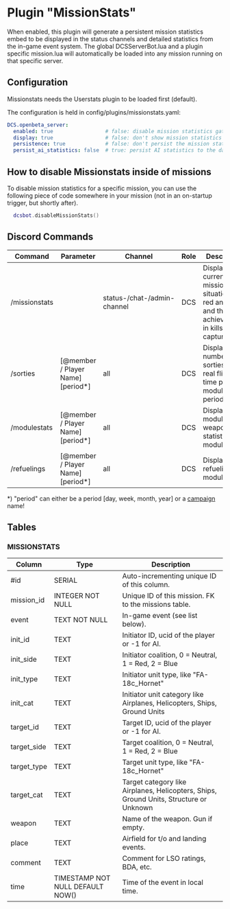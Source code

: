 # Plugin "MissionStats"
When enabled, this plugin will generate a persistent mission statistics embed to be displayed in the status channels and 
detailed statistics from the in-game event system. The global DCSServerBot.lua and a plugin specific mission.lua will 
automatically be loaded into any mission running on that specific server.

## Configuration
Missionstats needs the Userstats plugin to be loaded first (default).

The configuration is held in config/plugins/missionstats.yaml:
```yaml
DCS.openbeta_server:
  enabled: true                 # false: disable mission statistics gathering (default: true)
  display: true                 # false: don't show mission statistics in your status channel (default: true)
  persistence: true             # false: don't persist the mission statistics to database (default: true)
  persist_ai_statistics: false  # true: persist AI statistics to the database (default: false)
```

## How to disable Missionstats inside of missions
To disable mission statistics for a specific mission, you can use the following piece of code somewhere in your mission 
(not in an on-startup trigger, but shortly after).
```lua
  dcsbot.disableMissionStats()
```

## Discord Commands

| Command       | Parameter                         | Channel                     | Role | Description                                                                                          |
|---------------|-----------------------------------|-----------------------------|------|------------------------------------------------------------------------------------------------------|
| /missionstats |                                   | status-/chat-/admin-channel | DCS  | Display the current mission situation for red and blue and the achievements in kills and captures.   |
| /sorties      | [@member / Player Name] [period*] | all                         | DCS  | Display the number of sorties and real flight time per module / period.                              |
| /modulestats  | [@member / Player Name] [period*] | all                         | DCS  | Display module and weapon statistics per module.                                                     |
| /refuelings   | [@member / Player Name] [period*] | all                         | DCS  | Display refuelings per module.                                                                       |

*) "period" can either be a period [day, week, month, year] or a [campaign](../gamemaster/README.md) name!

## Tables
### MISSIONSTATS
| Column      | Type                             | Description                                                                            |
|-------------|----------------------------------|----------------------------------------------------------------------------------------|
| #id         | SERIAL                           | Auto-incrementing unique ID of this column.                                            |
| mission_id  | INTEGER NOT NULL                 | Unique ID of this mission. FK to the missions table.                                   |
| event       | TEXT NOT NULL                    | In-game event (see list below).                                                        |
| init_id     | TEXT                             | Initiator ID, ucid of the player or -1 for AI.                                         |
| init_side   | TEXT                             | Initiator coalition, 0 = Neutral, 1 = Red, 2 = Blue                                    |
| init_type   | TEXT                             | Initiator unit type, like "FA-18c_Hornet"                                              |
| init_cat    | TEXT                             | Initiator unit category like Airplanes, Helicopters, Ships, Ground Units               |
| target_id   | TEXT                             | Target ID, ucid of the player or -1 for AI.                                            |
| target_side | TEXT                             | Target coalition, 0 = Neutral, 1 = Red, 2 = Blue                                       |
| target_type | TEXT                             | Target unit type, like "FA-18c_Hornet"                                                 |
| target_cat  | TEXT                             | Target category like Airplanes, Helicopters, Ships, Ground Units, Structure or Unknown |
| weapon      | TEXT                             | Name of the weapon. Gun if empty.                                                      |
| place       | TEXT                             | Airfield for t/o and landing events.                                                   |
| comment     | TEXT                             | Comment for LSO ratings, BDA, etc.                                                     |
| time        | TIMESTAMP NOT NULL DEFAULT NOW() | Time of the event in local time.                                                       |

